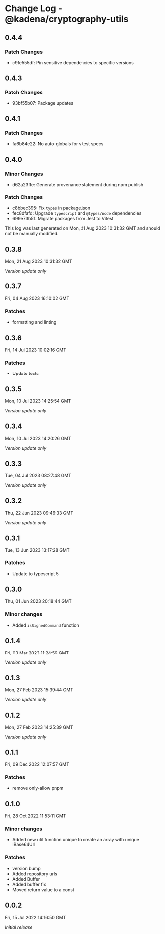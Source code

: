 # Change Log - @kadena/cryptography-utils

## 0.4.4

### Patch Changes

- c9fe555df: Pin sensitive dependencies to specific versions

## 0.4.3

### Patch Changes

- 93bf55b07: Package updates

## 0.4.1

### Patch Changes

- fa6b84e22: No auto-globals for vitest specs

## 0.4.0

### Minor Changes

- d62a23ffe: Generate provenance statement during npm publish

### Patch Changes

- c8bbec395: Fix `types` in package.json
- fec8dfafd: Upgrade `typescript` and `@types/node` dependencies
- 699e73b51: Migrate packages from Jest to Vitest

This log was last generated on Mon, 21 Aug 2023 10:31:32 GMT and should not be
manually modified.

## 0.3.8

Mon, 21 Aug 2023 10:31:32 GMT

_Version update only_

## 0.3.7

Fri, 04 Aug 2023 16:10:02 GMT

### Patches

- formatting and linting

## 0.3.6

Fri, 14 Jul 2023 10:02:16 GMT

### Patches

- Update tests

## 0.3.5

Mon, 10 Jul 2023 14:25:54 GMT

_Version update only_

## 0.3.4

Mon, 10 Jul 2023 14:20:26 GMT

_Version update only_

## 0.3.3

Tue, 04 Jul 2023 08:27:48 GMT

_Version update only_

## 0.3.2

Thu, 22 Jun 2023 09:46:33 GMT

_Version update only_

## 0.3.1

Tue, 13 Jun 2023 13:17:28 GMT

### Patches

- Update to typescript 5

## 0.3.0

Thu, 01 Jun 2023 20:18:44 GMT

### Minor changes

- Added `isSignedCommand` function

## 0.1.4

Fri, 03 Mar 2023 11:24:59 GMT

_Version update only_

## 0.1.3

Mon, 27 Feb 2023 15:39:44 GMT

_Version update only_

## 0.1.2

Mon, 27 Feb 2023 14:25:39 GMT

_Version update only_

## 0.1.1

Fri, 09 Dec 2022 12:07:57 GMT

### Patches

- remove only-allow pnpm

## 0.1.0

Fri, 28 Oct 2022 11:53:11 GMT

### Minor changes

- Added new util function unique to create an array with unique IBase64Url

### Patches

- version bump
- Added repository urls
- Added Buffer
- Added buffer fix
- Moved return value to a const

## 0.0.2

Fri, 15 Jul 2022 14:16:50 GMT

_Initial release_
